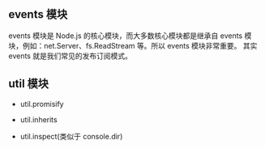 ## events 模块

events 模块是 Node.js 的核心模块，而大多数核心模块都是继承自 events 模块，例如：net.Server、fs.ReadStream 等。所以 events 模块非常重要。
其实 events 就是我们常见的发布订阅模式。

## util 模块

-   util.promisify

-   util.inherits

-   util.inspect(类似于 console.dir)
